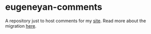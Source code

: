 # eugeneyan-comments

A repository just to host comments for my [site](https://eugeneyan.com/). Read more about the migration [here](http://eugeneyan.com/writing/migrating-to-utterances/).
